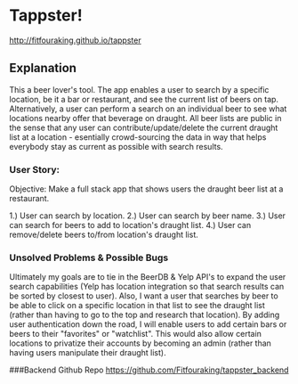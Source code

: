 
# Tappster!
http://fitfouraking.github.io/tappster

## Explanation
This a beer lover's tool. The app enables a user to search by a specific location, be it a bar or restaurant, and see the current list of beers on tap. Alternatively, a user can perform a search on an individual beer to see what locations nearby offer that beverage on draught. All beer lists are public in the sense that any user can contribute/update/delete the current draught list at a location - esentially crowd-sourcing the data in way that helps everybody stay as current as possible with search results.

### User Story:
Objective: Make a full stack app that shows users the draught beer list at a restaurant.

1.) User can search by location.
2.) User can search by beer name.
3.) User can search for beers to add to location's draught list.
4.) User can remove/delete beers to/from location's draught list.


### Unsolved Problems & Possible Bugs
Ultimately my goals are to tie in the BeerDB & Yelp API's to expand the user search capabilities (Yelp has location integration so that search results can be sorted by closest to user). Also, I want a user that searches by beer to be able to click on a specific location in that list to see the draught list (rather than having to go to the top and research that location). By adding user authentication down the road, I will enable users to add certain bars or beers to their "favorites" or "watchlist". This would also allow certain locations to privatize their accounts by becoming an admin (rather than having users manipulate their draught list).

###Backend Github Repo
https://github.com/Fitfouraking/tappster_backend
